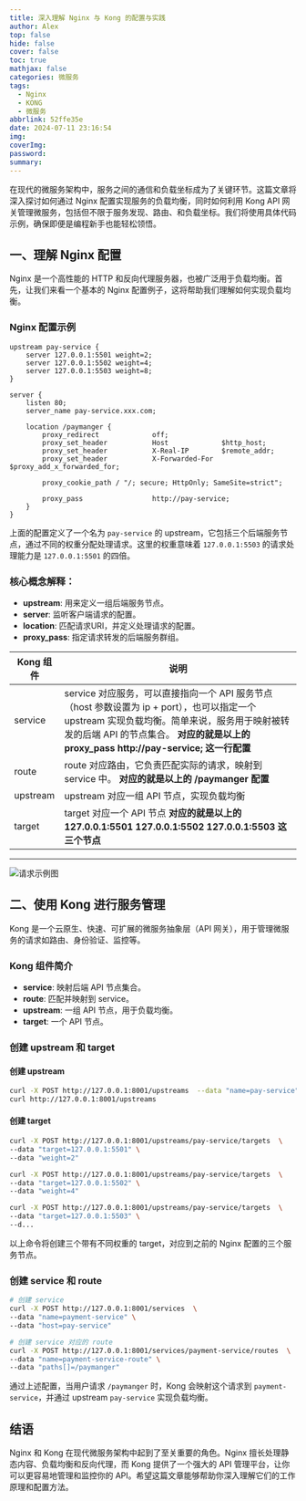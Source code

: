 ```yaml
---
title: 深入理解 Nginx 与 Kong 的配置与实践
author: Alex
top: false
hide: false
cover: false
toc: true
mathjax: false
categories: 微服务
tags:
  - Nginx
  - KONG
  - 微服务
abbrlink: 52ffe35e
date: 2024-07-11 23:16:54
img:
coverImg:
password:
summary:
---
```


在现代的微服务架构中，服务之间的通信和负载坐标成为了关键环节。这篇文章将深入探讨如何通过 Nginx 配置实现服务的负载均衡，同时如何利用 Kong API 网关管理微服务，包括但不限于服务发现、路由、和负载坐标。我们将使用具体代码示例，确保即便是编程新手也能轻松领悟。

## 一、理解 Nginx 配置

Nginx 是一个高性能的 HTTP 和反向代理服务器，也被广泛用于负载均衡。首先，让我们来看一个基本的 Nginx 配置例子，这将帮助我们理解如何实现负载均衡。

### Nginx 配置示例

```nginx
upstream pay-service {
    server 127.0.0.1:5501 weight=2;
    server 127.0.0.1:5502 weight=4;
    server 127.0.0.1:5503 weight=8;
}

server {
    listen 80;
    server_name pay-service.xxx.com;
    
    location /paymanger {
        proxy_redirect             off;
        proxy_set_header           Host             $http_host;
        proxy_set_header           X-Real-IP        $remote_addr;
        proxy_set_header           X-Forwarded-For  $proxy_add_x_forwarded_for;
        
        proxy_cookie_path / "/; secure; HttpOnly; SameSite=strict";
        
        proxy_pass                 http://pay-service;
    }   
}
```
上面的配置定义了一个名为 `pay-service` 的 upstream，它包括三个后端服务节点，通过不同的权重分配处理请求。这里的权重意味着 `127.0.0.1:5503` 的请求处理能力是 `127.0.0.1:5501` 的四倍。

### 核心概念解释：

- **upstream**: 用来定义一组后端服务节点。
- **server**: 监听客户端请求的配置。
- **location**: 匹配请求URI，并定义处理请求的配置。
- **proxy_pass**: 指定请求转发的后端服务群组。

| Kong 组件 | 说明 |
| --- | --- |
| service | service 对应服务，可以直接指向一个 API 服务节点（host 参数设置为 ip + port），也可以指定一个 upstream 实现负载均衡。简单来说，服务用于映射被转发的后端 API 的节点集合。 **对应的就是以上的 proxy_pass http://pay-service; 这一行配置** |
| route | route 对应路由，它负责匹配实际的请求，映射到 service 中。 **对应的就是以上的  /paymanger 配置** |
| upstream | upstream 对应一组 API 节点，实现负载均衡 |
| target | target 对应一个 API 节点 **对应的就是以上的 127.0.0.1:5501 127.0.0.1:5502 127.0.0.1:5503 这三个节点** |

---

![请求示例图](https://upload-images.jianshu.io/upload_images/14623749-d4fae85689ca7f09.png?imageMogr2/auto-orient/strip%7CimageView2/2/w/1240)


## 二、使用 Kong 进行服务管理

Kong 是一个云原生、快速、可扩展的微服务抽象层（API 网关），用于管理微服务的请求如路由、身份验证、监控等。

### Kong 组件简介

- **service**: 映射后端 API 节点集合。
- **route**: 匹配并映射到 service。
- **upstream**: 一组 API 节点，用于负载均衡。
- **target**: 一个 API 节点。

### 创建 upstream 和 target

#### 创建 upstream

```bash
curl -X POST http://127.0.0.1:8001/upstreams  --data "name=pay-service"
curl http://127.0.0.1:8001/upstreams
```

#### 创建 target

```bash
curl -X POST http://127.0.0.1:8001/upstreams/pay-service/targets  \
--data "target=127.0.0.1:5501" \
--data "weight=2"

curl -X POST http://127.0.0.1:8001/upstreams/pay-service/targets  \
--data "target=127.0.0.1:5502" \
--data "weight=4"

curl -X POST http://127.0.0.1:8001/upstreams/pay-service/targets  \
--data "target=127.0.0.1:5503" \
--d...
```

以上命令将创建三个带有不同权重的 target，对应到之前的 Nginx 配置的三个服务节点。

### 创建 service 和 route

```bash
# 创建 service
curl -X POST http://127.0.0.1:8001/services  \
--data "name=payment-service" \
--data "host=pay-service"

# 创建 service 对应的 route
curl -X POST http://127.0.0.1:8001/services/payment-service/routes  \
--data "name=payment-service-route" \
--data "paths[]=/paymanger"
```

通过上述配置，当用户请求 `/paymanger` 时，Kong 会映射这个请求到 `payment-service`，并通过 upstream `pay-service` 实现负载均衡。

## 结语

Nginx 和 Kong 在现代微服务架构中起到了至关重要的角色。Nginx 擅长处理静态内容、负载均衡和反向代理，而 Kong 提供了一个强大的 API 管理平台，让你可以更容易地管理和监控你的 API。希望这篇文章能够帮助你深入理解它们的工作原理和配置方法。
